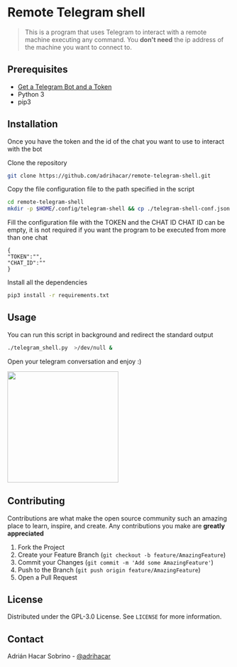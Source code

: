# Remote Telegram shell
> This is a program that uses Telegram to interact with a remote machine executing any command. You **don't need** the ip address of the machine you want to connect to.

## Prerequisites
* [Get a Telegram Bot and a Token](https://core.telegram.org/bots)
* Python 3
* pip3

## Installation
Once you have the token and the id of the chat you want to use to interact with the bot

Clone the repository
```bash
git clone https://github.com/adrihacar/remote-telegram-shell.git
```
Copy the file configuration file to the path specified in the script
```bash
cd remote-telegram-shell
mkdir -p $HOME/.config/telegram-shell && cp ./telegram-shell-conf.json $HOME/.config/telegram-shell
```

Fill the configuration file with the TOKEN and the CHAT ID
CHAT ID can be empty, it is not required if you want the program to be executed from more than one chat
```
{
"TOKEN":"",
"CHAT_ID":""
}
```

Install all the dependencies
```bash
pip3 install -r requirements.txt
```

## Usage

You can run this script in background and redirect the standard output
```bash
./telegram_shell.py  >/dev/null &
```
Open your telegram conversation and enjoy :)

[<img src="img/screenshot.jpeg" width="250"/>](img/screenshot.jpeg)


## Contributing

Contributions are what make the open source community such an amazing place to learn, inspire, and create. Any contributions you make are **greatly appreciated**

1. Fork the Project
2. Create your Feature Branch (`git checkout -b feature/AmazingFeature`)
3. Commit your Changes (`git commit -m 'Add some AmazingFeature'`)
4. Push to the Branch (`git push origin feature/AmazingFeature`)
5. Open a Pull Request

## License

Distributed under the GPL-3.0 License. See `LICENSE` for more information.

## Contact

Adrián Hacar Sobrino - [@adrihacar](https://twitter.com/adrihacar)



